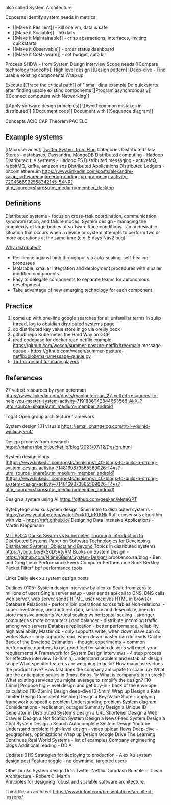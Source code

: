 
also called System Architecture

Concerns
Identify system needs in metrics
* [[Make it Resilient]] - kill one vm, data is safe
* [[Make it Scalable]] - 50 daily
* [[Make it Maintainable]] - crisp abstractions, interfaces, inviting quickstarts
* [[Make it Observable]] - order status dashboard
* [[Make it Cost-aware]] - set budget, auto kill

Process
SHDW - from System Design Interview
Scope needs [[Compare technology tradeoffs]]
High level design [[Design pattern]]
Deep-dive - Find usable existing components
Wrap up

Execute
[[Trace the critical path]] of 1 small data example
Do quickstarts after finding usable existing components
[[Program asynchronously]]
[[Connect computers with Networking]]

[[Apply software design principles]]
[[Avoid common mistakes in distributed]]
[[Document code]]
Document with [[Sequence diagram]]

Concepts
ACID
CAP Theorem
PAC ELC
## Example systems
[[Microservices]]
[Twitter System from Elon](https://www.linkedin.com/posts/eric-vyacheslav-156273169_elon-just-tweeted-the-whole-twitter-back-end-activity-6999730758609170432-w-fB?utm_source=share&utm_medium=member_desktop)
Categories
Distributed Data Stores - databases, Cassandra, MongoDB
Distributed computing - Hadoop
Distributed file systems - Hadoop FS
Distributed messaging - activeMQ, rabbitMQ, kafka, amazon sqs
Distributed Applications
Distributed Ledgers - bitcoin ethereum
https://www.linkedin.com/posts/alexandre-zajac_softwareengineering-coding-programming-activity-7204368992558342145-5XNR?utm_source=share&utm_medium=member_desktop

## Definitions
Distributed systems - focus on cross-task coordination, communication, synchronization, and failure modes. 
System design - managing the complexity of large bodies of software
Race conditions - an undesirable situation that occurs when a device or system attempts to perform two or more operations at the same time (e.g. 5 days Nav2 bug)

[Why distributed?](https://microservices.io/patterns/microservices.html)
-   Resilience against high throughput via auto-scaling, self-healing processes
-   Isolatable, smaller integration and deployment procedures with smaller modified components
-   Easy to delegate components to separate teams for autonomous development
-   Take advantage of new emerging technology for each component


## Practice
1. come up with one-line google searches for all unfamiliar terms in zulip thread, log to obsidian distributed systems page
1. do distributed key value store in go via oreilly book
2. github repo Kubernetes the Hard Way on GCP 
3. read codebase for docker
read netflix example - https://github.com/wesen/summer-pasture-netflix/tree/main
message queue - https://github.com/wesen/summer-pasture-netflix/blob/main/message-queue.py
3. [TicTacToe but for many players](https://github.com/recursecenter/wiki/wiki/System-Design)


## References

27 vetted resources by ryan peterman
https://www.linkedin.com/posts/ryanlpeterman_27-vetted-resources-to-help-you-master-system-activity-7191886942844653568-AkX_?utm_source=share&utm_medium=member_android

Togaf
Open group architecture framework

System design 101 visuals
https://email.changelog.com/t/t-l-vduihjd-wjuliuuyk-ut/

Design process from research
https://maheshba.bitbucket.io/blog/2023/07/12/Design.html


System design blogs  
[https://www.linkedin.com/posts/ashishps1_40-blogs-to-build-a-strong-system-design-activity-7148169873565569026-T4ys?utm_source=share&utm_medium=member_android](https://www.linkedin.com/posts/ashishps1_40-blogs-to-build-a-strong-system-design-activity-7148169873565569026-T4ys?utm_source=share&utm_medium=member_android)

Design a system using AI
https://github.com/geekan/MetaGPT

Bytebytego alex xu system design
15min intro to distributed systems - https://www.youtube.com/watch?v=k10_trKtKNk
Raft consensus algorithm with viz - https://raft.github.io/
Designing Data Intensive Applications - Martin Kleppmann



[MIT 6.824](https://www.youtube.com/playlist?list=PLrw6a1wE39_tb2fErI4-WkMbsvGQk9_UB)
[DockerSwarm vs Kubernetes](https://circleci.com/blog/docker-swarm-vs-kubernetes/)
[Thorough Introduction to Distributed Systems](https://www.freecodecamp.org/news/a-thorough-introduction-to-distributed-systems-3b91562c9b3c/)
Paper on [Software Technologies for Developing Distributed Systems: Objects and Beyond ](https://www.dre.vanderbilt.edu/~schmidt/PDF/CSI-article.pdf)
Topics in distributed systems https://youtu.be/BkSdD5VtyRM
Books on System Design - https://github.com/Nitin96Bisht/System-Design/
brooker.co.za/blog - 
Ben and Greg Linux Performance
Every Computer Performance Book
Berkley Packet Filter* bpf performance tools

Links
Daily alex xu system design posts

Outlines
0105-
System design interview by alex xu
Scale from zero to millions of users
Single server setup - user sends api call to DNS, DNS calls web server, web server sends HTML, user receives HTML in browser
Database
Relational - perform join operations across tables
Non-relational - super low-latency, unstructured data, serialize and deserialize, need to store massive amounts
Vertical scaling vs horizontal scaling - stronger computer vs more computers
Load balancer - distribute incoming traffic among web servers
Database replication - better performance, reliability, high availability
Master db - only supports write, when down slave can do writes
Slave - only supports read, when down master can do reads
Cache
Back of the Envelope Estimation - thought experiments + common performance numbers to get good feel for which designs will meet your requirements
A Framework for System Design Interviews - 4 step process for effective interview
[3-10min] Understand problem and establish design scope
What specific features are we going to build?
How many users does the product have?
How fast does the company anticipate to scale up? What are the anticipated scales in 3mos, 6mos, 1y
What is company’s tech stack? What existing services you might leverage to simplify the design?
[10-15min] Propose high-level design and get buy-in - back of the envelope calculation
[10-25min] Design deep-dive
[3-5min] Wrap up
Design a Rate Limiter
Design Consistent Hashing
Design a Key-Value Store - applying framework to specific problem
Understanding problem
System diagram
Considerations - replication, outages
Summary
Design a Unique ID Generator in Distributed Systems
Design a URL Shortener
Design a Web Crawler
Design a Notification System
Design a News Feed System
Design a Chat System
Design a Search Autocomplete System
Design Youtube
Understand problem
High-level design - video upload flows
Deep-dive - geographies, optimizations
Wrap up
Design Google Drive
The Learning Continues
Real World Systems - list of examples
Company engineering blogs
Additional reading - DDIA

Updates
0119
Strategies for deploying to production - Alex Xu system design post
Feature toggle - no downtime, targeted users

Other books
System design
Ddia
Twitter
Netflix
Doordash
Bumble
✅ Clean Architecture - Robert C. Martin  
Principles for designing robust and scalable software architecture.

Think like an architect
https://www.infoq.com/presentations/architect-lessons/
